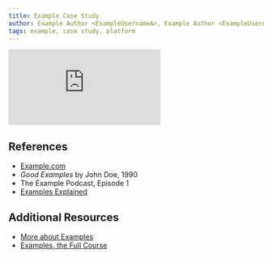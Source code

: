 ```yaml
---
title: Example Case Study
author: Example Author <ExampleUsernameA>, Example Author <ExampleUsernameB>
tags: example, case study, platform
---
```


<iframe src="https://www.youtube.com/embed/dQw4w9WgXc" frameborder="0" allow="accelerometer; autoplay; encrypted-media; gyroscope; picture-in-picture" allowfullscreen></iframe>

## References

- [Example.com](https://example.com)
- *Good Examples* by John Doe, 1990
- The Example Podcast, Episode 1
- [Examples Explained](https://youtu.be/dQw4w9WgXcQ)

## Additional Resources

- [More about Examples](https://example.com)
- [Examples, the Full Course](https://youtu.be/dQw4w9WgXcQ)